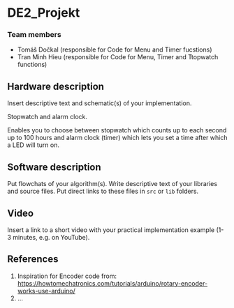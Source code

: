 # DE2_Projekt

### Team members

* Tomáš Dočkal (responsible for Code for Menu and Timer fucstions)
* Tran Minh Hieu (responsible for Code for Menu, Timer and Ttopwatch functions)

## Hardware description

Insert descriptive text and schematic(s) of your implementation.

Stopwatch and alarm clock.

Enables you to choose between stopwatch which counts up to each second up to 100 hours and alarm clock (timer) which lets you set a time after which a LED will turn on.

## Software description

Put flowchats of your algorithm(s). Write descriptive text of your libraries and source files. Put direct links to these files in `src` or `lib` folders.

## Video

Insert a link to a short video with your practical implementation example (1-3 minutes, e.g. on YouTube).

## References

1. Inspiration for Encoder code from: https://howtomechatronics.com/tutorials/arduino/rotary-encoder-works-use-arduino/
2. ...
